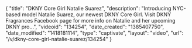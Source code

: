 {
    "title": "DKNY Core Girl Natalie Suarez",
    "description": "Introducing NYC-based model Natalie Suarez, our newest DKNY Core Girl. Visit DKNY Fragrances Facebook page for more info on Natalie and her upcoming DKNY pro...",
    "videoid": "134254",
    "date_created": "1385407750",
    "date_modified": "1418181114",
    "type": "captivate",
    "layout": "video",
    "url": "\/v\/dkny-core-girl-natalie-suarez\/134254"
}